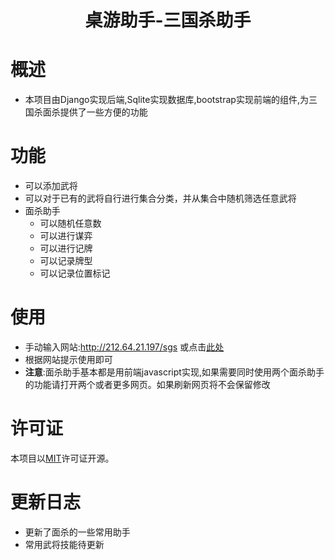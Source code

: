 [//]: # (<div align ="center">)
[//]: # (    <img alt="BLTH logo" src="https://raw.githubusercontent.com/andywang425/BLTH/master/images/logo.min.svg" width="150">)
[//]: # (</div>)

<h1 align="center">桌游助手-三国杀助手</h1>


# 概述
- 本项目由Django实现后端,Sqlite实现数据库,bootstrap实现前端的组件,为三国杀面杀提供了一些方便的功能

# 功能
- 可以添加武将
- 可以对于已有的武将自行进行集合分类，并从集合中随机筛选任意武将
- 面杀助手
  - 可以随机任意数
  - 可以进行谋弈
  - 可以进行记牌
  - 可以记录牌型
  - 可以记录位置标记

# 使用
- 手动输入网站:http://212.64.21.197/sgs 或点击[此处](http://212.64.21.197/sgs/)
- 根据网站提示使用即可
- **注意**:面杀助手基本都是用前端javascript实现,如果需要同时使用两个面杀助手的功能请打开两个或者更多网页。如果刷新网页将不会保留修改

# 许可证

本项目以[MIT]()许可证开源。


# 更新日志
- 更新了面杀的一些常用助手
- 常用武将技能待更新
